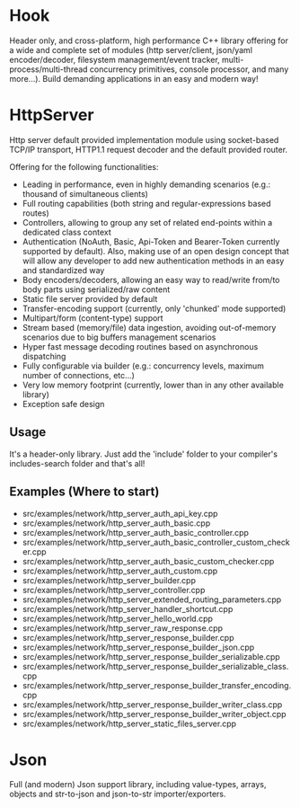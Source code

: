 # Hook

Header only, and cross-platform, high performance C++ library offering for a wide and complete set of modules (http server/client, json/yaml encoder/decoder, filesystem management/event tracker, multi-process/multi-thread concurrency primitives, console processor, and many more...). Build demanding applications in an easy and modern way!

# HttpServer 
Http server default provided implementation module using socket-based TCP/IP transport, HTTP1.1 request decoder and the default provided router.

Offering for the following functionalities:

* Leading in performance, even in highly demanding scenarios (e.g.: thousand of simultaneous clients)
* Full routing capabilities (both string and regular-expressions based routes)
* Controllers, allowing to group any set of related end-points within a dedicated class context
* Authentication (NoAuth, Basic, Api-Token and Bearer-Token currently supported by default). Also, making use of an open design concept that will allow any developer to add new authentication methods in an easy and standardized way
* Body encoders/decoders, allowing an easy way to read/write from/to body parts using serialized/raw content
* Static file server provided by default
* Transfer-encoding support (currently, only 'chunked' mode supported)
* Multipart/form (content-type) support
* Stream based (memory/file) data ingestion, avoiding out-of-memory scenarios due to big buffers management scenarios
* Hyper fast message decoding routines based on asynchronous dispatching
* Fully configurable via builder (e.g.: concurrency levels, maximum number of connections, etc...)
* Very low memory footprint (currently, lower than in any other available library)
* Exception safe design

## Usage
It's a header-only library. Just add the 'include' folder to your compiler's includes-search folder and that's all!

## Examples (Where to start)
* src/examples/network/http_server_auth_api_key.cpp
* src/examples/network/http_server_auth_basic.cpp
* src/examples/network/http_server_auth_basic_controller.cpp
* src/examples/network/http_server_auth_basic_controller_custom_checker.cpp
* src/examples/network/http_server_auth_basic_custom_checker.cpp
* src/examples/network/http_server_auth_custom.cpp
* src/examples/network/http_server_builder.cpp
* src/examples/network/http_server_controller.cpp
* src/examples/network/http_server_extended_routing_parameters.cpp
* src/examples/network/http_server_handler_shortcut.cpp
* src/examples/network/http_server_hello_world.cpp
* src/examples/network/http_server_raw_response.cpp
* src/examples/network/http_server_response_builder.cpp
* src/examples/network/http_server_response_builder_json.cpp
* src/examples/network/http_server_response_builder_serializable.cpp
* src/examples/network/http_server_response_builder_serializable_class.cpp
* src/examples/network/http_server_response_builder_transfer_encoding.cpp
* src/examples/network/http_server_response_builder_writer_class.cpp
* src/examples/network/http_server_response_builder_writer_object.cpp
* src/examples/network/http_server_static_files_server.cpp

# Json
Full (and modern) Json support library, including value-types, arrays, objects and str-to-json and json-to-str importer/exporters.
